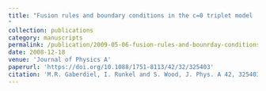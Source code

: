 ```yaml
---
title: "Fusion rules and boundary conditions in the c=0 triplet model
"
collection: publications
category: manuscripts
permalink: /publication/2009-05-06-fusion-rules-and-bounrday-conditions-in-the-c0-triplet-model
date: 2008-12-18
venue: 'Journal of Physics A'
paperurl: 'https://doi.org/10.1088/1751-8113/42/32/325403'
citation: 'M.R. Gaberdiel, I. Runkel and S. Wood, J. Phys. A 42, 325403 (2009)'
---
```

